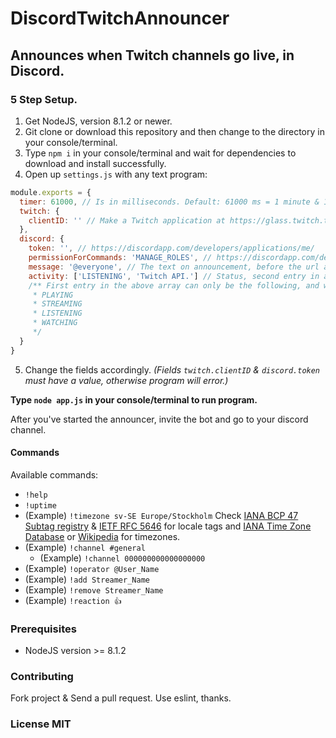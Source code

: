 # DiscordTwitchAnnouncer
## Announces when Twitch channels go live, in Discord.

### 5 Step Setup.
  1. Get NodeJS, version 8.1.2 or newer.
  2. Git clone or download this repository and then change to the directory in your console/terminal.
  3. Type `npm i` in your console/terminal and wait for dependencies to download and install successfully.
  4. Open up `settings.js` with any text program:
```js
module.exports = {
  timer: 61000, // Is in milliseconds. Default: 61000 ms = 1 minute & 1 second.
  twitch: {
    clientID: '' // Make a Twitch application at https://glass.twitch.tv/console/apps
  },
  discord: {
    token: '', // https://discordapp.com/developers/applications/me/
    permissionForCommands: 'MANAGE_ROLES', // https://discordapp.com/developers/docs/topics/permissions
    message: '@everyone', // The text on announcement, before the url and stream type. Default: '@everyone' = '@everyone LIVE! https://twitch.tv/stream'
    activity: ['LISTENING', 'Twitch API.'] // Status, second entry in array is your custom activity text. If second or first entry is empty, no custom activity will be displayed.
    /** First entry in the above array can only be the following, and will default to 'PLAYING'.
     * PLAYING
     * STREAMING
     * LISTENING
     * WATCHING
     */
  }
}
```
  5. Change the fields accordingly. *(Fields `twitch.clientID` & `discord.token` must have a value, otherwise program will error.)*

**Type `node app.js` in your console/terminal to run program.**

After you've started the announcer, invite the bot and go to your discord channel.

#### Commands
Available commands:
* `!help`
* `!uptime`
* (Example) `!timezone sv-SE Europe/Stockholm` Check [IANA BCP 47 Subtag registry](https://www.iana.org/assignments/language-subtag-registry/language-subtag-registry) & [IETF RFC 5646](https://tools.ietf.org/html/rfc5646) for locale tags and [IANA Time Zone Database](https://www.iana.org/time-zones) or [Wikipedia](https://en.wikipedia.org/wiki/List_of_tz_database_time_zones) for timezones.
* (Example) `!channel #general`
  * (Example) `!channel 000000000000000000`
* (Example) `!operator @User_Name`
* (Example) `!add Streamer_Name`
* (Example) `!remove Streamer_Name`
* (Example) `!reaction 👍`

### Prerequisites
 * NodeJS version >= 8.1.2

### Contributing
Fork project & Send a pull request. Use eslint, thanks.

### License MIT
